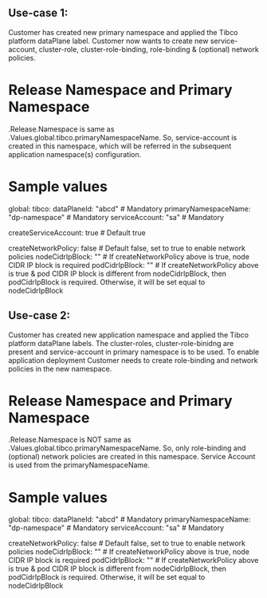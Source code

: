 ## Use-case 1:

Customer has created new primary namespace and applied the Tibco platform dataPlane label.
Customer now wants to create new service-account, cluster-role, cluster-role-binding, role-binding & (optional) network policies.

#  Release Namespace and Primary Namespace
.Release.Namespace is same as .Values.global.tibco.primaryNamespaceName.
So, service-account is created in this namespace, which will be referred in the subsequent application namespace(s) configuration.

# Sample values
global:
  tibco:
    dataPlaneId: "abcd" # Mandatory
    primaryNamespaceName: "dp-namespace" # Mandatory
    serviceAccount: "sa" # Mandatory

createServiceAccount: true # Default true

createNetworkPolicy: false # Default false, set to true to enable network policies
nodeCidrIpBlock: "" # If createNetworkPolicy above is true, node CIDR IP block is required
podCidrIpBlock: "" # If createNetworkPolicy above is true & pod CIDR IP block is different from nodeCidrIpBlock, then podCidrIpBlock is required. Otherwise, it will be set equal to nodeCidrIpBlock

## Use-case 2:

Customer has created new application namespace and applied the Tibco platform dataPlane labels.
The cluster-roles, cluster-role-binidng are present and service-account in primary namespace is to be used.
To enable application deployment Customer needs to create role-binding and network policies in the new namespace.

#  Release Namespace and Primary Namespace
.Release.Namespace is NOT same as .Values.global.tibco.primaryNamespaceName.
So, only role-binding and (optional) network policies are created in this namespace.
Service Account is used from the primaryNamespaceName.

# Sample values
global:
  tibco:
    dataPlaneId: "abcd" # Mandatory
    primaryNamespaceName: "dp-namespace" # Mandatory
    serviceAccount: "sa" # Mandatory

createNetworkPolicy: false # Default false, set to true to enable network policies
nodeCidrIpBlock: "" # If createNetworkPolicy above is true, node CIDR IP block is required
podCidrIpBlock: "" # If createNetworkPolicy above is true & pod CIDR IP block is different from nodeCidrIpBlock, then podCidrIpBlock is required. Otherwise, it will be set equal to nodeCidrIpBlock
